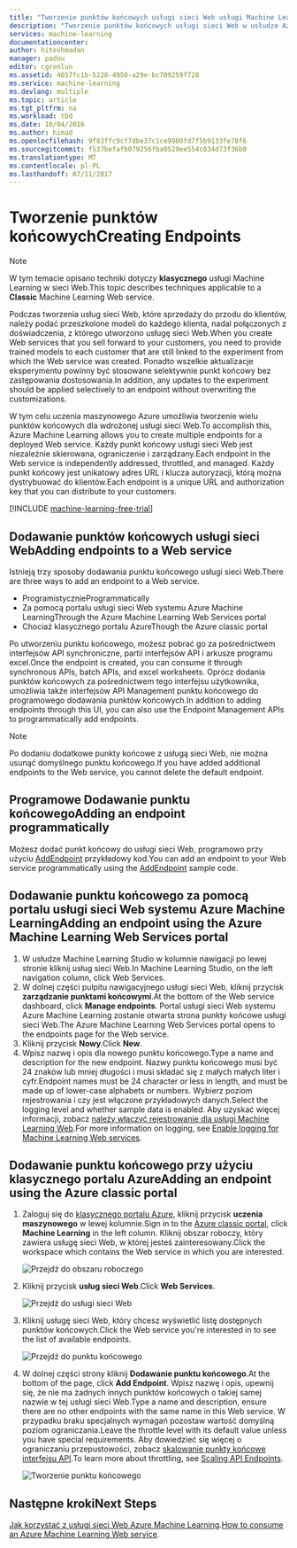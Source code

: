 ```yaml
---
title: "Tworzenie punktów końcowych usługi sieci Web usługi Machine Learning | Dokumentacja firmy Microsoft"
description: "Tworzenie punktów końcowych usługi sieci Web w usłudze Azure Machine Learning"
services: machine-learning
documentationcenter: 
author: hiteshmadan
manager: padou
editor: cgronlun
ms.assetid: 4657fc1b-5228-4950-a29e-bc709259f728
ms.service: machine-learning
ms.devlang: multiple
ms.topic: article
ms.tgt_pltfrm: na
ms.workload: tbd
ms.date: 10/04/2016
ms.author: himad
ms.openlocfilehash: 9f83ffc9cf7dbe37c1ce9980fd7f5b9133fe78f6
ms.sourcegitcommit: f537befafb079256fba0529ee554c034d73f36b0
ms.translationtype: MT
ms.contentlocale: pl-PL
ms.lasthandoff: 07/11/2017
---
```

# <a name="creating-endpoints"></a><span data-ttu-id="893e7-103">Tworzenie punktów końcowych</span><span class="sxs-lookup"><span data-stu-id="893e7-103">Creating Endpoints</span></span>
> [!NOTE]
>  <span data-ttu-id="893e7-104">W tym temacie opisano techniki dotyczy **klasycznego** usługi Machine Learning w sieci Web.</span><span class="sxs-lookup"><span data-stu-id="893e7-104">This topic describes techniques applicable to a **Classic** Machine Learning Web service.</span></span>
> 
> 

<span data-ttu-id="893e7-105">Podczas tworzenia usług sieci Web, które sprzedaży do przodu do klientów, należy podać przeszkolone modeli do każdego klienta, nadal połączonych z doświadczenia, z którego utworzono usługę sieci Web.</span><span class="sxs-lookup"><span data-stu-id="893e7-105">When you create Web services that you sell forward to your customers, you need to provide trained models to each customer that are still linked to the experiment from which the Web service was created.</span></span> <span data-ttu-id="893e7-106">Ponadto wszelkie aktualizacje eksperymentu powinny być stosowane selektywnie punkt końcowy bez zastępowania dostosowania.</span><span class="sxs-lookup"><span data-stu-id="893e7-106">In addition, any updates to the experiment should be applied selectively to an endpoint without overwriting the customizations.</span></span>

<span data-ttu-id="893e7-107">W tym celu uczenia maszynowego Azure umożliwia tworzenie wielu punktów końcowych dla wdrożonej usługi sieci Web.</span><span class="sxs-lookup"><span data-stu-id="893e7-107">To accomplish this, Azure Machine Learning allows you to create multiple endpoints for a deployed Web service.</span></span> <span data-ttu-id="893e7-108">Każdy punkt końcowy usługi sieci Web jest niezależnie skierowana, ograniczenie i zarządzany.</span><span class="sxs-lookup"><span data-stu-id="893e7-108">Each endpoint in the Web service is independently addressed, throttled, and managed.</span></span> <span data-ttu-id="893e7-109">Każdy punkt końcowy jest unikatowy adres URL i klucza autoryzacji, którą można dystrybuować do klientów.</span><span class="sxs-lookup"><span data-stu-id="893e7-109">Each endpoint is a unique URL and authorization key that you can distribute to your customers.</span></span>

[!INCLUDE [machine-learning-free-trial](../../includes/machine-learning-free-trial.md)]

## <a name="adding-endpoints-to-a-web-service"></a><span data-ttu-id="893e7-110">Dodawanie punktów końcowych usługi sieci Web</span><span class="sxs-lookup"><span data-stu-id="893e7-110">Adding endpoints to a Web service</span></span>
<span data-ttu-id="893e7-111">Istnieją trzy sposoby dodawania punktu końcowego usługi sieci Web.</span><span class="sxs-lookup"><span data-stu-id="893e7-111">There are three ways to add an endpoint to a Web service.</span></span>

* <span data-ttu-id="893e7-112">Programistycznie</span><span class="sxs-lookup"><span data-stu-id="893e7-112">Programmatically</span></span>
* <span data-ttu-id="893e7-113">Za pomocą portalu usługi sieci Web systemu Azure Machine Learning</span><span class="sxs-lookup"><span data-stu-id="893e7-113">Through the Azure Machine Learning Web Services portal</span></span>
* <span data-ttu-id="893e7-114">Chociaż klasycznego portalu Azure</span><span class="sxs-lookup"><span data-stu-id="893e7-114">Though the Azure classic portal</span></span>

<span data-ttu-id="893e7-115">Po utworzeniu punktu końcowego, możesz pobrać go za pośrednictwem interfejsów API synchroniczne, partii interfejsów API i arkusze programu excel.</span><span class="sxs-lookup"><span data-stu-id="893e7-115">Once the endpoint is created, you can consume it through synchronous APIs, batch APIs, and excel worksheets.</span></span> <span data-ttu-id="893e7-116">Oprócz dodania punktów końcowych za pośrednictwem tego interfejsu użytkownika, umożliwia także interfejsów API Management punktu końcowego do programowego dodawania punktów końcowych.</span><span class="sxs-lookup"><span data-stu-id="893e7-116">In addition to adding endpoints through this UI, you can also use the Endpoint Management APIs to programmatically add endpoints.</span></span>

> [!NOTE]
> <span data-ttu-id="893e7-117">Po dodaniu dodatkowe punkty końcowe z usługą sieci Web, nie można usunąć domyślnego punktu końcowego.</span><span class="sxs-lookup"><span data-stu-id="893e7-117">If you have added additional endpoints to the Web service, you cannot delete the default endpoint.</span></span>
> 
> 

## <a name="adding-an-endpoint-programmatically"></a><span data-ttu-id="893e7-118">Programowe Dodawanie punktu końcowego</span><span class="sxs-lookup"><span data-stu-id="893e7-118">Adding an endpoint programmatically</span></span>
<span data-ttu-id="893e7-119">Możesz dodać punkt końcowy do usługi sieci Web, programowo przy użyciu [AddEndpoint](https://github.com/raymondlaghaeian/AML_EndpointMgmt/blob/master/Program.cs) przykładowy kod.</span><span class="sxs-lookup"><span data-stu-id="893e7-119">You can add an endpoint to your Web service programmatically using the [AddEndpoint](https://github.com/raymondlaghaeian/AML_EndpointMgmt/blob/master/Program.cs) sample code.</span></span>

## <a name="adding-an-endpoint-using-the-azure-machine-learning-web-services-portal"></a><span data-ttu-id="893e7-120">Dodawanie punktu końcowego za pomocą portalu usługi sieci Web systemu Azure Machine Learning</span><span class="sxs-lookup"><span data-stu-id="893e7-120">Adding an endpoint using the Azure Machine Learning Web Services portal</span></span>
1. <span data-ttu-id="893e7-121">W usłudze Machine Learning Studio w kolumnie nawigacji po lewej stronie kliknij usług sieci Web.</span><span class="sxs-lookup"><span data-stu-id="893e7-121">In Machine Learning Studio, on the left navigation column, click Web Services.</span></span>
2. <span data-ttu-id="893e7-122">W dolnej części pulpitu nawigacyjnego usługi sieci Web, kliknij przycisk **zarządzanie punktami końcowymi**.</span><span class="sxs-lookup"><span data-stu-id="893e7-122">At the bottom of the Web service dashboard, click **Manage endpoints**.</span></span> <span data-ttu-id="893e7-123">Portal usługi sieci Web systemu Azure Machine Learning zostanie otwarta strona punkty końcowe usługi sieci Web.</span><span class="sxs-lookup"><span data-stu-id="893e7-123">The Azure Machine Learning Web Services portal opens to the endpoints page for the Web service.</span></span>
3. <span data-ttu-id="893e7-124">Kliknij przycisk **Nowy**.</span><span class="sxs-lookup"><span data-stu-id="893e7-124">Click **New**.</span></span>
4. <span data-ttu-id="893e7-125">Wpisz nazwę i opis dla nowego punktu końcowego.</span><span class="sxs-lookup"><span data-stu-id="893e7-125">Type a name and description for the new endpoint.</span></span> <span data-ttu-id="893e7-126">Nazwy punktu końcowego musi być 24 znaków lub mniej długości i musi składać się z małych małych liter i cyfr.</span><span class="sxs-lookup"><span data-stu-id="893e7-126">Endpoint names must be 24 character or less in length, and must be made up of lower-case alphabets or numbers.</span></span> <span data-ttu-id="893e7-127">Wybierz poziom rejestrowania i czy jest włączone przykładowych danych.</span><span class="sxs-lookup"><span data-stu-id="893e7-127">Select the logging level and whether sample data is enabled.</span></span> <span data-ttu-id="893e7-128">Aby uzyskać więcej informacji, zobacz [należy włączyć rejestrowanie dla usługi Machine Learning Web](machine-learning-web-services-logging.md).</span><span class="sxs-lookup"><span data-stu-id="893e7-128">For more information on logging, see [Enable logging for Machine Learning Web services](machine-learning-web-services-logging.md).</span></span>

## <a name="adding-an-endpoint-using-the-azure-classic-portal"></a><span data-ttu-id="893e7-129">Dodawanie punktu końcowego przy użyciu klasycznego portalu Azure</span><span class="sxs-lookup"><span data-stu-id="893e7-129">Adding an endpoint using the Azure classic portal</span></span>
1. <span data-ttu-id="893e7-130">Zaloguj się do [klasycznego portalu Azure](http://manage.windowsazure.com), kliknij przycisk **uczenia maszynowego** w lewej kolumnie.</span><span class="sxs-lookup"><span data-stu-id="893e7-130">Sign in to the [Azure classic portal](http://manage.windowsazure.com), click **Machine Learning** in the left column.</span></span> <span data-ttu-id="893e7-131">Kliknij obszar roboczy, który zawiera usługę sieci Web, w której jesteś zainteresowany.</span><span class="sxs-lookup"><span data-stu-id="893e7-131">Click the workspace which contains the Web service in which you are interested.</span></span>
   
    ![Przejdź do obszaru roboczego](./media/machine-learning-create-endpoint/figure-1.png)
2. <span data-ttu-id="893e7-133">Kliknij przycisk **usług sieci Web**.</span><span class="sxs-lookup"><span data-stu-id="893e7-133">Click **Web Services**.</span></span>
   
    ![Przejdź do usługi sieci Web](./media/machine-learning-create-endpoint/figure-2.png)
3. <span data-ttu-id="893e7-135">Kliknij usługę sieci Web, który chcesz wyświetlić listę dostępnych punktów końcowych.</span><span class="sxs-lookup"><span data-stu-id="893e7-135">Click the Web service you're interested in to see the list of available endpoints.</span></span>
   
    ![Przejdź do punktu końcowego](./media/machine-learning-create-endpoint/figure-3.png)
4. <span data-ttu-id="893e7-137">W dolnej części strony kliknij **Dodawanie punktu końcowego**.</span><span class="sxs-lookup"><span data-stu-id="893e7-137">At the bottom of the page, click **Add Endpoint**.</span></span> <span data-ttu-id="893e7-138">Wpisz nazwę i opis, upewnij się, że nie ma żadnych innych punktów końcowych o takiej samej nazwie w tej usługi sieci Web.</span><span class="sxs-lookup"><span data-stu-id="893e7-138">Type a name and description, ensure there are no other endpoints with the same name in this Web service.</span></span> <span data-ttu-id="893e7-139">W przypadku braku specjalnych wymagań pozostaw wartość domyślną poziom ograniczania.</span><span class="sxs-lookup"><span data-stu-id="893e7-139">Leave the throttle level with its default value unless you have special requirements.</span></span> <span data-ttu-id="893e7-140">Aby dowiedzieć się więcej o ograniczaniu przepustowości, zobacz [skalowanie punkty końcowe interfejsu API](machine-learning-scaling-webservice.md).</span><span class="sxs-lookup"><span data-stu-id="893e7-140">To learn more about throttling, see [Scaling API Endpoints](machine-learning-scaling-webservice.md).</span></span>
   
    ![Tworzenie punktu końcowego](./media/machine-learning-create-endpoint/figure-4.png)

## <a name="next-steps"></a><span data-ttu-id="893e7-142">Następne kroki</span><span class="sxs-lookup"><span data-stu-id="893e7-142">Next Steps</span></span>
<span data-ttu-id="893e7-143">[Jak korzystać z usługi sieci Web Azure Machine Learning](machine-learning-consume-web-services.md).</span><span class="sxs-lookup"><span data-stu-id="893e7-143">[How to consume an Azure Machine Learning Web service](machine-learning-consume-web-services.md).</span></span>

